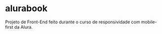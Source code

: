 # alurabook
Projeto de Front-End feito durante o curso de responsividade com mobile-first da Alura.
